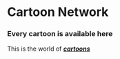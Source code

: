 # Cartoon Network

### Every cartoon is available here

This is the world of [_**cartoons**_](http/www.cartoonnetwork.com)

